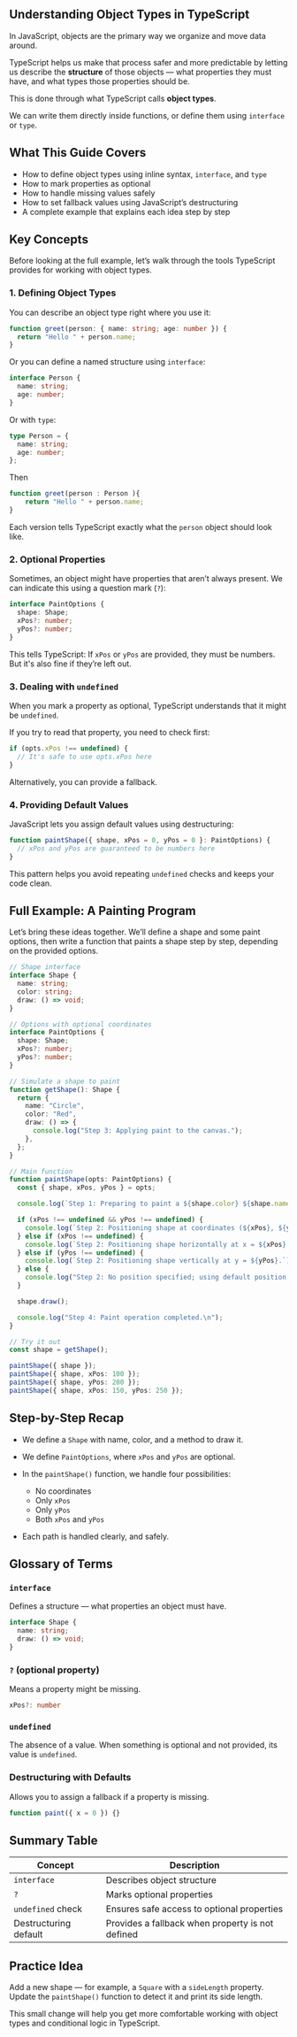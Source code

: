 ## Understanding Object Types in TypeScript

In JavaScript, objects are the primary way we organize and move data around.

TypeScript helps us make that process safer and more predictable by letting us describe the **structure** of those objects — what properties they must have, and what types those properties should be.

This is done through what TypeScript calls **object types**.

We can write them directly inside functions, or define them using `interface` or `type`.



## What This Guide Covers

* How to define object types using inline syntax, `interface`, and `type`
* How to mark properties as optional
* How to handle missing values safely
* How to set fallback values using JavaScript’s destructuring
* A complete example that explains each idea step by step



## Key Concepts

Before looking at the full example, let’s walk through the tools TypeScript provides for working with object types.



### 1. Defining Object Types

You can describe an object type right where you use it:

```ts
function greet(person: { name: string; age: number }) {
  return "Hello " + person.name;
}
```

Or you can define a named structure using `interface`:

```ts
interface Person {
  name: string;
  age: number;
}
```

Or with `type`:

```ts
type Person = {
  name: string;
  age: number;
};
```
Then
```ts
function greet(person : Person ){
    return "Hello " + person.name;
}
```

Each version tells TypeScript exactly what the `person` object should look like.



### 2. Optional Properties

Sometimes, an object might have properties that aren’t always present.
We can indicate this using a question mark (`?`):

```ts
interface PaintOptions {
  shape: Shape;
  xPos?: number;
  yPos?: number;
}
```

This tells TypeScript:
If `xPos` or `yPos` are provided, they must be numbers.
But it's also fine if they’re left out.



### 3. Dealing with `undefined`

When you mark a property as optional, TypeScript understands that it might be `undefined`.

If you try to read that property, you need to check first:

```ts
if (opts.xPos !== undefined) {
  // It's safe to use opts.xPos here
}
```

Alternatively, you can provide a fallback.



### 4. Providing Default Values

JavaScript lets you assign default values using destructuring:

```ts
function paintShape({ shape, xPos = 0, yPos = 0 }: PaintOptions) {
  // xPos and yPos are guaranteed to be numbers here
}
```

This pattern helps you avoid repeating `undefined` checks and keeps your code clean.



## Full Example: A Painting Program

Let’s bring these ideas together.
We’ll define a shape and some paint options, then write a function that paints a shape step by step, depending on the provided options.

```ts
// Shape interface
interface Shape {
  name: string;
  color: string;
  draw: () => void;
}

// Options with optional coordinates
interface PaintOptions {
  shape: Shape;
  xPos?: number;
  yPos?: number;
}

// Simulate a shape to paint
function getShape(): Shape {
  return {
    name: "Circle",
    color: "Red",
    draw: () => {
      console.log("Step 3: Applying paint to the canvas.");
    },
  };
}

// Main function
function paintShape(opts: PaintOptions) {
  const { shape, xPos, yPos } = opts;

  console.log(`Step 1: Preparing to paint a ${shape.color} ${shape.name}.`);

  if (xPos !== undefined && yPos !== undefined) {
    console.log(`Step 2: Positioning shape at coordinates (${xPos}, ${yPos}).`);
  } else if (xPos !== undefined) {
    console.log(`Step 2: Positioning shape horizontally at x = ${xPos}.`);
  } else if (yPos !== undefined) {
    console.log(`Step 2: Positioning shape vertically at y = ${yPos}.`);
  } else {
    console.log("Step 2: No position specified; using default position.");
  }

  shape.draw();

  console.log("Step 4: Paint operation completed.\n");
}

// Try it out
const shape = getShape();

paintShape({ shape });
paintShape({ shape, xPos: 100 });
paintShape({ shape, yPos: 200 });
paintShape({ shape, xPos: 150, yPos: 250 });
```



## Step-by-Step Recap

* We define a `Shape` with name, color, and a method to draw it.
* We define `PaintOptions`, where `xPos` and `yPos` are optional.
* In the `paintShape()` function, we handle four possibilities:

  * No coordinates
  * Only `xPos`
  * Only `yPos`
  * Both `xPos` and `yPos`
* Each path is handled clearly, and safely.



## Glossary of Terms

### `interface`

Defines a structure — what properties an object must have.

```ts
interface Shape {
  name: string;
  draw: () => void;
}
```



### `?` (optional property)

Means a property might be missing.

```ts
xPos?: number
```



### `undefined`

The absence of a value.
When something is optional and not provided, its value is `undefined`.



### Destructuring with Defaults

Allows you to assign a fallback if a property is missing.

```ts
function paint({ x = 0 }) {}
```



## Summary Table

| Concept               | Description                                      |
| --------------------- | ------------------------------------------------ |
| `interface`           | Describes object structure                       |
| `?`                   | Marks optional properties                        |
| `undefined` check     | Ensures safe access to optional properties       |
| Destructuring default | Provides a fallback when property is not defined |



## Practice Idea

Add a new shape — for example, a `Square` with a `sideLength` property.
Update the `paintShape()` function to detect it and print its side length.

This small change will help you get more comfortable working with object types and conditional logic in TypeScript.